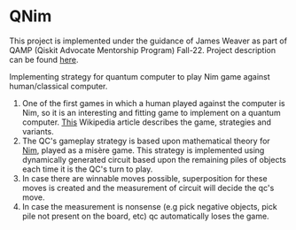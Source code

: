 # QNim

This project is implemented under the guidance of James Weaver as part of QAMP (Qiskit Advocate Mentorship Program) Fall-22. Project description can be found [here](https://github.com/qiskit-advocate/qamp-fall-22/issues/29).

Implementing strategy for quantum computer to play Nim game against human/classical computer.
1. One of the first games in which a human played against the computer is Nim, so it is an interesting and fitting game to implement on a quantum computer. [This](https://en.wikipedia.org/wiki/Nim) Wikipedia article describes the game, strategies and variants.
2. The QC's gameplay strategy is based upon mathematical theory for [Nim](https://en.wikipedia.org/wiki/Nim#Mathematical_theory), played as a misère game. This strategy is implemented using dynamically generated circuit based upon the remaining piles of objects each time it is the QC's turn to play.
3. In case there are winnable moves possible, superposition for these moves is created and the measurement of circuit will decide the qc's move.
4. In case the measurement is nonsense (e.g pick negative objects, pick pile not present on the board, etc) qc automatically loses the game.

